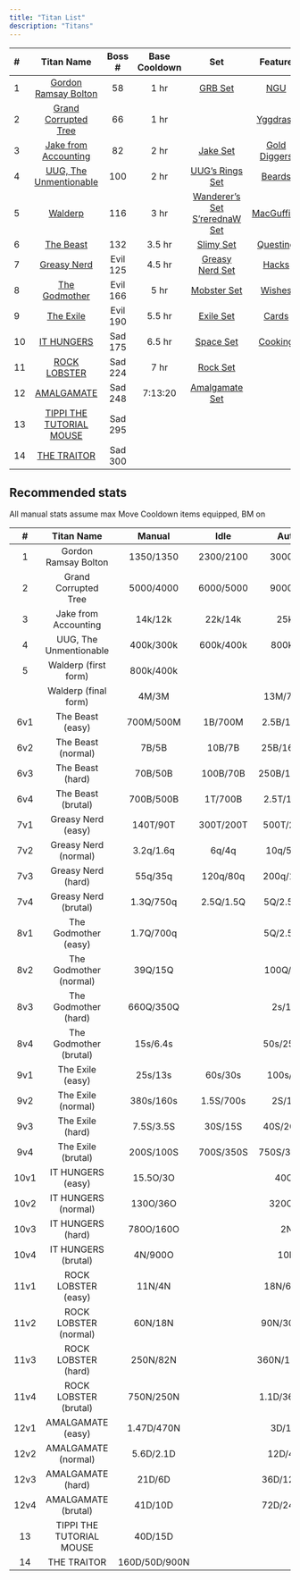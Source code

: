 ```yaml
---
title: "Titan List"
description: "Titans"
---
```


| \# | Titan Name                                                                            | Boss \#  | Base Cooldown | Set                                                                                                                                               | Feature                                              |
| :- | :-----------------------------------------------------------------------------------: | :------: | :-----------: | :-----------------------------------------------------------------------------------------------------------------------------------------------: | :--------------------------------------------------: |
| 1  | [Gordon Ramsay Bolton](https://ngu-idle.fandom.com/wiki/Gordon_Ramsay_Bolton)         | 58       | 1 hr          | [GRB Set](https://ngu-idle.fandom.com/wiki/GRB_(set))                                                                                             | [NGU](/ngu-guide/en/mechanics/ngu)                   |
| 2  | [Grand Corrupted Tree](https://ngu-idle.fandom.com/wiki/Grand_Corrupted_Tree)         | 66       | 1 hr          |                                                                                                                                                   | [Yggdrasil](/ngu-guide/en/mechanics/yggdrasil)       |
| 3  | [Jake from Accounting](https://ngu-idle.fandom.com/wiki/Jake_From_Accounting)         | 82       | 2 hr          | [Jake Set](https://ngu-idle.fandom.com/wiki/Jake_(set))                                                                                           | [Gold Diggers](/ngu-guide/en/mechanics/gold-diggers) |
| 4  | [UUG, The Unmentionable](https://ngu-idle.fandom.com/wiki/UUG,_The_Unmentionable)     | 100      | 2 hr          | [UUG’s Rings Set](https://ngu-idle.fandom.com/wiki/UUG%27s_rings_(set))                                                                           | [Beards](/ngu-guide/en/mechanics/beards)             |
| 5  | [Walderp](https://ngu-idle.fandom.com/wiki/Walderp)                                   | 116      | 3 hr          | [Wanderer’s Set](https://ngu-idle.fandom.com/wiki/Wanderer%27s_(set)) <br> [S’rerednaW Set](https://ngu-idle.fandom.com/wiki/S%27rerednaW_(set))  | [MacGuffins](/ngu-guide/en/mechanics/macguffins)     |
| 6  | [The Beast](https://ngu-idle.fandom.com/wiki/The_Beast)                               | 132      | 3.5 hr        | [Slimy Set](https://ngu-idle.fandom.com/wiki/Slimy_(set))                                                                                         | [Questing](/ngu-guide/en/mechanics/questing)         |
| 7  | [Greasy Nerd](https://ngu-idle.fandom.com/wiki/Greasy_Nerd)                           | Evil 125 | 4.5 hr        | [Greasy Nerd Set](https://ngu-idle.fandom.com/wiki/Greasy_Nerd_(set))                                                                             | [Hacks](/ngu-guide/en/mechanics/hacks)               |
| 8  | [The Godmother](https://ngu-idle.fandom.com/wiki/The_Godmother)                       | Evil 166 | 5 hr          | [Mobster Set](https://ngu-idle.fandom.com/wiki/Category:Mobster_(set))                                                                            | [Wishes](/ngu-guide/en/mechanics/wishes)             |
| 9  | [The Exile](https://ngu-idle.fandom.com/wiki/The_Exile)                               | Evil 190 | 5.5 hr        | [Exile Set](https://ngu-idle.fandom.com/wiki/Exile_(set))                                                                                         | [Cards](/ngu-guide/en/mechanics/cards)               |
| 10 | [IT HUNGERS](https://ngu-idle.fandom.com/wiki/IT_HUNGERS)                             | Sad 175  | 6.5 hr        | [Space Set](https://ngu-idle.fandom.com/wiki/Space_(set))                                                                                         | [Cooking](/ngu-guide/en/mechanics/cooking)           |
| 11 | [ROCK LOBSTER](https://ngu-idle.fandom.com/wiki/ROCK_LOBSTER)                         | Sad 224  | 7 hr          | [Rock Set](https://ngu-idle.fandom.com/wiki/Rock_(set))                                                                                           |                                                      |
| 12 | [AMALGAMATE](https://ngu-idle.fandom.com/wiki/AMALGAMATE)                             | Sad 248  | 7:13:20       | [Amalgamate Set](https://ngu-idle.fandom.com/wiki/Category:Amalgamate_(set))                                                                      |                                                      |
| 13 | [TIPPI THE TUTORIAL MOUSE](https://ngu-idle.fandom.com/wiki/TIPPI_THE_TUTORIAL_MOUSE) | Sad 295  |               |                                                                                                                                                   |                                                      |
| 14 | [THE TRAITOR](https://ngu-idle.fandom.com/wiki/THE_TRAITOR_(titan))                   | Sad 300  |               |                                                                                                                                                   |                                                      |

## Recommended stats

All manual stats assume max Move Cooldown items equipped, BM on

| \#   | Titan Name               | Manual        | Idle      | AutoKill       |
| :--: | :----------------------: | :-----------: | :-------: | :------------: |
| 1    | Gordon Ramsay Bolton     | 1350/1350     | 2300/2100 | 3000/2500      |
| 2    | Grand Corrupted Tree     | 5000/4000     | 6000/5000 | 9000/7000      |
| 3    | Jake from Accounting     | 14k/12k       | 22k/14k   | 25k/15k        |
| 4    | UUG, The Unmentionable   | 400k/300k     | 600k/400k | 800k/400k      |
| 5    | Walderp (first form)     | 800k/400k     |           |                |
|      | Walderp (final form)     | 4M/3M         |           | 13M/7M/150k    |
| 6v1  | The Beast (easy)         | 700M/500M     | 1B/700M   | 2.5B/1.6B/25M  |
| 6v2  | The Beast (normal)       | 7B/5B         | 10B/7B    | 25B/16B/250M   |
| 6v3  | The Beast (hard)         | 70B/50B       | 100B/70B  | 250B/160B/2.5B |
| 6v4  | The Beast (brutal)       | 700B/500B     | 1T/700B   | 2.5T/1.6T/25B  |
| 7v1  | Greasy Nerd (easy)       | 140T/90T      | 300T/200T | 500T/250T/5T   |
| 7v2  | Greasy Nerd (normal)     | 3.2q/1.6q     | 6q/4q     | 10q/5q/100T    |
| 7v3  | Greasy Nerd (hard)       | 55q/35q       | 120q/80q  | 200q/100q/2q   |
| 7v4  | Greasy Nerd (brutal)     | 1.3Q/750q     | 2.5Q/1.5Q | 5Q/2.5Q/500q   |
| 8v1  | The Godmother (easy)     | 1.7Q/700q     |           | 5Q/2.5Q/500q   |
| 8v2  | The Godmother (normal)   | 39Q/15Q       |           | 100Q/50Q/1Q    |
| 8v3  | The Godmother (hard)     | 660Q/350Q     |           | 2s/1s/20Q      |
| 8v4  | The Godmother (brutal)   | 15s/6.4s      |           | 50s/25s/500Q   |
| 9v1  | The Exile (easy)         | 25s/13s       | 60s/30s   | 100s/50s/1s    |
| 9v2  | The Exile (normal)       | 380s/160s     | 1.5S/700s | 2S/1S/20s      |
| 9v3  | The Exile (hard)         | 7.5S/3.5S     | 30S/15S   | 40S/20S/400s   |
| 9v4  | The Exile (brutal)       | 200S/100S     | 700S/350S | 750S/370S/7.5S |
| 10v1 | IT HUNGERS (easy)        | 15.5O/3O      |           | 40O/20O        |
| 10v2 | IT HUNGERS (normal)      | 130O/36O      |           | 320O/160O      |
| 10v3 | IT HUNGERS (hard)        | 780O/160O     |           | 2N/1N          |
| 10v4 | IT HUNGERS (brutal)      | 4N/900O       |           | 10N/5N         |
| 11v1 | ROCK LOBSTER (easy)      | 11N/4N        |           | 18N/6N/120O    |
| 11v2 | ROCK LOBSTER (normal)    | 60N/18N       |           | 90N/30N/600O   |
| 11v3 | ROCK LOBSTER (hard)      | 250N/82N      |           | 360N/120N/2.5N |
| 11v4 | ROCK LOBSTER (brutal)    | 750N/250N     |           | 1.1D/360N/7.5N |
| 12v1 | AMALGAMATE (easy)        | 1.47D/470N    |           | 3D/1D/20N      |
| 12v2 | AMALGAMATE (normal)      | 5.6D/2.1D     |           | 12D/4D/80N     |
| 12v3 | AMALGAMATE (hard)        | 21D/6D        |           | 36D/12D/240N   |
| 12v4 | AMALGAMATE (brutal)      | 41D/10D       |           | 72D/24D/480N   |
| 13   | TIPPI THE TUTORIAL MOUSE | 40D/15D       |           |                |
| 14   | THE TRAITOR              | 160D/50D/900N |           |                |